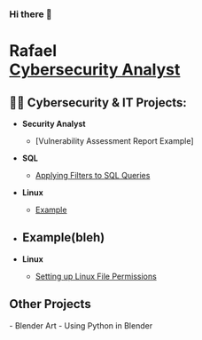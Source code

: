 ### Hi there 👋
<h1>Rafael<br/><a href="https://github.com/RafUrera">Cybersecurity Analyst</a></h1>

<h2>👨‍💻 Cybersecurity & IT Projects:</h2>

- <b>Security Analyst</b>
  - [Vulnerability Assessment Report Example]
- <b>SQL</b>
  - [Applying Filters to SQL Queries](https://github.com/RafUrera/Applying-Filters-to-SQL-Queries)
- <b>Linux</b>
  - [Example](Link)
  
- <b>Example(bleh)</b>
  -
- <b>Linux</b>
  - [Setting up Linux File Permissions](https://github.com/RafUrera/LinuxFilePermissionsPortfolio)

<h2>Other Projects</h2>
- Blender Art - Using Python in Blender

<!--
**RafUrera/RafUrera** is a ✨ _special_ ✨ repository because its `README.md` (this file) appears on your GitHub profile.

Here are some ideas to get you started:

- 🔭 I’m currently working on ...
- 🌱 I’m currently learning ...
- 👯 I’m looking to collaborate on ...
- 🤔 I’m looking for help with ...
- 💬 Ask me about ...
- 📫 How to reach me: ...
- 😄 Pronouns: ...
- ⚡ Fun fact: ...
-->

